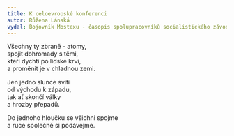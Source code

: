 ```yaml
---
title: K celoevropské konferenci 
autor: Růžena Lánská
vydal: Bojovník Mostexu - časopis spolupracovníků socialistického závodu, 1954
---
```


Všechny ty zbraně - atomy,   
spojit dohromady s těmi,  
kteří dychtí po lidské krvi,  
a proměnit je v chladnou zemi.

Jen jedno slunce svítí   
od východu k západu,   
tak ať skončí války   
a hrozby přepadů.

Do jednoho hloučku se všichni spojme   
a ruce společně si podávejme.